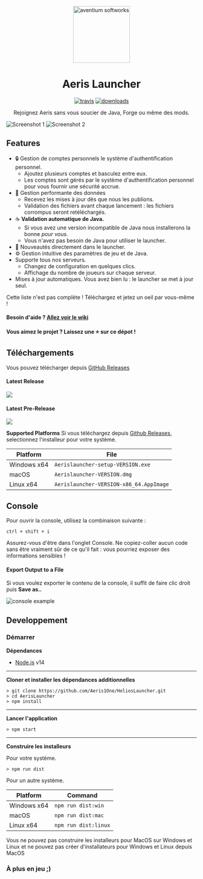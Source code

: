 <p align="center"><img src="./app/assets/images/SealCircle.png" width="150px" height="150px" alt="aventium softworks"></p>

<h1 align="center">Aeris Launcher</h1>

[<p align="center"><img src="https://img.shields.io/travis/Aeris-MC/HeliosLauncher.svg?style=for-the-badge" alt="travis">](https://travis-ci.com/Aeris1One/HeliosLauncher) [<img src="https://img.shields.io/github/downloads/Aeris-MC/HeliosLauncher/total.svg?style=for-the-badge" alt="downloads">](https://github.com/Aeris1One/HeliosLauncher/releases)</p>

<p align="center">Rejoignez Aeris sans vous soucier de Java, Forge ou même des mods.</p>

![Screenshot 1](https://i.imgur.com/6o7SmH6.png)
![Screenshot 2](https://i.imgur.com/x3B34n1.png)

## Features

* 🔒 Gestion de comptes personnels le système d'authentification personnel.
  * Ajoutez plusieurs comptes et basculez entre eux.
  * Les comptes sont gérés par le système d'authentification personnel pour vous fournir une sécurité accrue.
* 📂 Gestion performante des données
  * Recevez les mises à jour dès que nous les publions.
  * Validation des fichiers avant chaque lancement : les fichiers corrompus seront retéléchargés.
* ☕ **Validation automatique de Java.**
  * Si vous avez une version incompatible de Java nous installerons la bonne *pour vous*.
  * Vous n'avez pas besoin de Java pour utiliser le launcher.
* 📰 Nouveautés directement dans le launcher.
* ⚙️ Gestion intuitive des paramètres de jeu et de Java.
* Supporte tous nos serveurs.
  * Changez de configuration en quelques clics.
  * Affichage du nombre de joueurs sur chaque serveur.
* Mises à jour automatiques. Vous avez bien lu : le launcher se met à jour seul.

Cette liste n'est pas complète ! Téléchargez et jetez un oeil par vous-même !

#### Besoin d'aide ? [Allez voir le wiki][wiki]

#### Vous aimez le projet ? Laissez une ⭐ sur ce dépot !

## Téléchargements

Vous pouvez télécharger depuis [GitHub Releases](https://github.com/Aeris1One/HeliosLauncher/releases)

#### Latest Release

[![](https://img.shields.io/github/release/Aeris1One/HeliosLauncher.svg?style=flat-square)](https://github.com/Aeris1One/HeliosLauncher/releases/latest)

#### Latest Pre-Release
[![](https://img.shields.io/github/release/Aeris1One/HeliosLauncher/all.svg?style=flat-square)](https://github.com/Aeris1One/HeliosLauncher/releases)

**Supported Platforms**
Si vous téléchargez depuis [Github Releases](https://github.com/Aeris1One/HeliosLauncher/releases), selectionnez l'installeur pour votre système.

| Platform | File |
| -------- | ---- |
| Windows x64 | `Aerislauncher-setup-VERSION.exe` |
| macOS | `Aerislauncher-VERSION.dmg` |
| Linux x64 | `Aerislauncher-VERSION-x86_64.AppImage` |


## Console

Pour ouvrir la console, utilisez la combinaison suivante :

```console
ctrl + shift + i
```
Assurez-vous d'être dans l'onglet Console.
Ne copiez-coller aucun code sans être vraiment sûr de ce qu'il fait : vous pourriez exposer des informations sensibles !

#### Export Output to a File

Si vous voulez exporter le contenu de la console, il suffit de faire clic droit puis **Save as..**

![console example](https://i.imgur.com/T5e73jP.png)


## Developpement

### Démarrer

**Dépendances**

* [Node.js][nodejs] v14

---

**Cloner et installer les dépendances additionnelles**

```console
> git clone https://github.com/Aeris1One/HeliosLauncher.git
> cd AerisLauncher
> npm install
```

---

**Lancer l'application**

```console
> npm start
```

---

**Construire les installeurs**

Pour votre système.

```console
> npm run dist
```

Pour un autre système.

| Platform    | Command              |
| ----------- | -------------------- |
| Windows x64 | `npm run dist:win`   |
| macOS       | `npm run dist:mac`   |
| Linux x64   | `npm run dist:linux` |


Vous ne pouvez pas construire les installeurs pour MacOS sur Windows et Linux et ne pouvez pas créer d'installateurs pour Windows et Linux depuis MacOS



### À plus en jeu ;)


[nodejs]: https://nodejs.org/en/ 'Node.js'
[vscode]: https://code.visualstudio.com/ 'Visual Studio Code'
[mainprocess]: https://electronjs.org/docs/tutorial/application-architecture#main-and-renderer-processes 'Main Process'
[rendererprocess]: https://electronjs.org/docs/tutorial/application-architecture#main-and-renderer-processes 'Renderer Process'
[chromedebugger]: https://marketplace.visualstudio.com/items?itemName=msjsdiag.debugger-for-chrome 'Debugger for Chrome'
[discord]: https://discord.gg/zNWUXdt 'Discord'
[wiki]: https://github.com/dscalzi/HeliosLauncher/wiki 'wiki'
[nebula]: https://github.com/dscalzi/Nebula 'dscalzi/Nebula'
[v2branch]: https://github.com/dscalzi/HeliosLauncher/tree/ts-refactor 'v2 branch'
